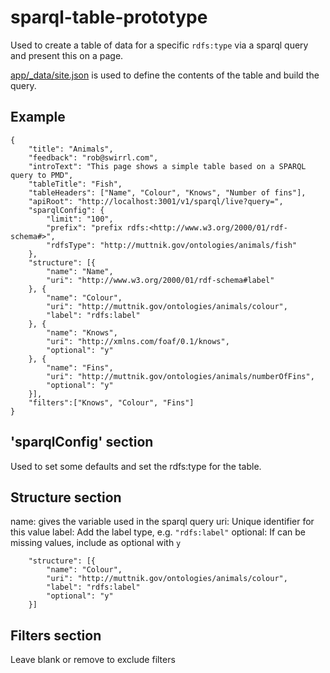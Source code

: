 # sparql-table-prototype

Used to create a table of data for a specific `rdfs:type` via a sparql query and present this on a page.

[app/_data/site.json](app/_data/site.json) is used to define the contents of the table and build the query.

## Example

```
{
    "title": "Animals",
    "feedback": "rob@swirrl.com",
    "introText": "This page shows a simple table based on a SPARQL query to PMD",
    "tableTitle": "Fish",
    "tableHeaders": ["Name", "Colour", "Knows", "Number of fins"],
    "apiRoot": "http://localhost:3001/v1/sparql/live?query=",
    "sparqlConfig": {
        "limit": "100",
        "prefix": "prefix rdfs:<http://www.w3.org/2000/01/rdf-schema#>",
        "rdfsType": "http://muttnik.gov/ontologies/animals/fish"
    },
    "structure": [{
        "name": "Name",
        "uri": "http://www.w3.org/2000/01/rdf-schema#label"
    }, {
        "name": "Colour",
        "uri": "http://muttnik.gov/ontologies/animals/colour",
        "label": "rdfs:label"
    }, {
        "name": "Knows",
        "uri": "http://xmlns.com/foaf/0.1/knows",
        "optional": "y"
    }, {
        "name": "Fins",
        "uri": "http://muttnik.gov/ontologies/animals/numberOfFins",
        "optional": "y"
    }],
    "filters":["Knows", "Colour", "Fins"]
}
```

## 'sparqlConfig' section
Used to set some defaults and set the rdfs:type for the table.

## Structure section
name: gives the variable used in the sparql query
uri: Unique identifier for this value
label: Add the label type, e.g. `"rdfs:label"`
optional: If can be missing values, include as optional with `y`

```
    "structure": [{
        "name": "Colour",
        "uri": "http://muttnik.gov/ontologies/animals/colour",
        "label": "rdfs:label"
        "optional": "y"
    }]
```

## Filters section
Leave blank or remove to exclude filters